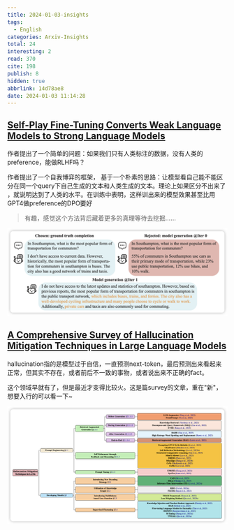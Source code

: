 ```yaml
---
title: 2024-01-03-insights
tags:
  - English
categories: Arxiv-Insights
total: 24
interesting: 2
read: 370
cite: 198
publish: 8
hidden: true
abbrlink: 14d78ae8
date: 2024-01-03 11:14:28
---
```




## [Self-Play Fine-Tuning Converts Weak Language Models to Strong Language Models](https://arxiv.org/pdf/2401.01335.pdf)

作者提出了一个简单的问题：如果我们只有人类标注的数据，没有人类的preference，能做RLHF吗？

作者提出了一个自我博弈的框架， 基于一个朴素的思路：让模型看自己能不能区分在同一个query下自己生成的文本和人类生成的文本。理论上如果区分不出来了 ，就说明达到了人类的水平。在训练中表明，这样训出来的模型效果甚至比用GPT4做preference的DPO要好

> 有趣，感觉这个方法背后藏着更多的真理等待去挖掘……

<img src="../../files/images/arxiv-insights/2024-01-01-01-05/self-play.png">



## [A Comprehensive Survey of Hallucination Mitigation Techniques in Large Language Models](https://arxiv.org/pdf/2401.01313.pdf)

hallucination指的是模型过于自信，一直预测next-token，最后预测出来看起来正常，但其实不存在，或者前后不一致的事物，或者说出来不正确的fact。

这个领域早就有了，但是最近才变得比较火。这是篇survey的文章，重在"新"，想要入行的可以看一下~

<img src="../../files/images/arxiv-insights/2024-01-01-01-05/hallucination.png">
